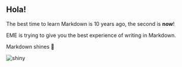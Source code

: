 ## Hola!

The best time to learn Markdown is 10 years ago, the second is __now__!

EME is trying to give you the best experience of writing in Markdown.

Markdown shines 😬

![shiny](http://ww4.sinaimg.cn/large/a15b4afegw1f6499jo5ruj20iw0anmxv.jpg)